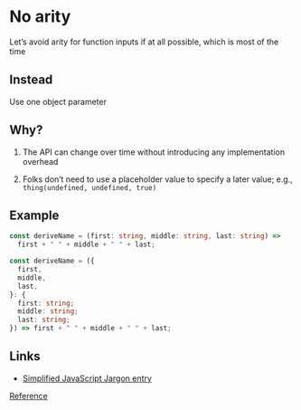 # No arity

Let’s avoid arity for function inputs if at all possible, which is most of the time

## Instead

Use one object parameter

## Why?

1. The API can change over time without introducing any implementation overhead

1. Folks don’t need to use a placeholder value to specify a later value; e.g., `thing(undefined, undefined, true)`

## Example

```ts
const deriveName = (first: string, middle: string, last: string) =>
  first + " " + middle + " " + last;
```

```ts
const deriveName = ({
  first,
  middle,
  last,
}: {
  first: string;
  middle: string;
  last: string;
}) => first + " " + middle + " " + last;
```

## Links

- [Simplified JavaScript Jargon entry](http://jargon.js.org/_glossary/ARITY.md)

[Reference](https://github.com/kirkstrobeck/stash/blob/main/style-guide/no-arity.md)
